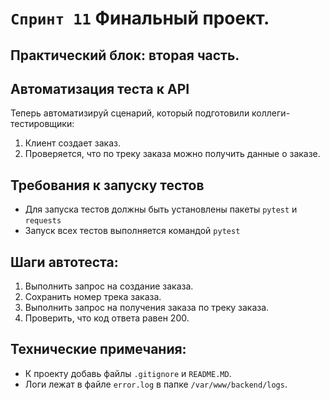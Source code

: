 ﻿# `Спринт 11` Финальный проект.
## Практический блок: вторая часть.

## Автоматизация теста к API
Теперь автоматизируй сценарий, который подготовили коллеги-тестировщики:
 1. Клиент создает заказ.
 2. Проверяется, что по треку заказа можно получить данные о заказе.

## Требования к запуску тестов
- Для запуска тестов должны быть установлены пакеты `pytest` и `requests`
- Запуск всех тестов выполняется командой `pytest`

## Шаги автотеста:
 1. Выполнить запрос на создание заказа.
 2. Сохранить номер трека заказа.
 3. Выполнить запрос на получения заказа по треку заказа.
 4. Проверить, что код ответа равен 200.

## Технические примечания:
 - К проекту добавь файлы `.gitignore` и `README.MD`.
 - Логи лежат в файле `error.log` в папке `/var/www/backend/logs`.